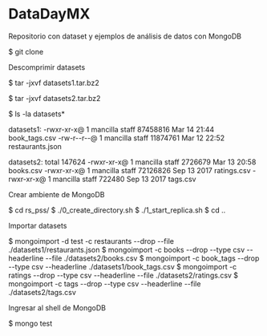 # DataDayMX
Repositorio con dataset y ejemplos de análisis de datos con MongoDB

$ git clone 

Descomprimir datasets

$ tar -jxvf datasets1.tar.bz2 

$ tar -jxvf datasets2.tar.bz2 

$ ls -la datasets*

datasets1:
-rwxr-xr-x@  1 mancilla  staff  87458816 Mar 14 21:44 book_tags.csv
-rw-r--r--@  1 mancilla  staff  11874761 Mar 12 22:52 restaurants.json

datasets2:
total 147624
-rwxr-xr-x@  1 mancilla  staff   2726679 Mar 13 20:58 books.csv
-rwxr-xr-x@  1 mancilla  staff  72126826 Sep 13  2017 ratings.csv
-rwxr-xr-x@  1 mancilla  staff    722480 Sep 13  2017 tags.csv


Crear ambiente de MongoDB

$ cd rs_pss/
$ ./0_create_directory.sh 
$ ./1_start_replica.sh 
$ cd ..

Importar datasets

$ mongoimport -d test -c restaurants --drop --file ./datasets1/restaurants.json
$ mongoimport  -c books --drop --type csv --headerline --file ./datasets2/books.csv 
$ mongoimport  -c book_tags --drop --type csv --headerline ./datasets1/book_tags.csv 
$ mongoimport  -c ratings --drop --type csv --headerline --file ./datasets2/ratings.csv 
$ mongoimport  -c tags --drop --type csv --headerline --file ./datasets2/tags.csv 

Ingresar al shell de MongoDB

$ mongo test



